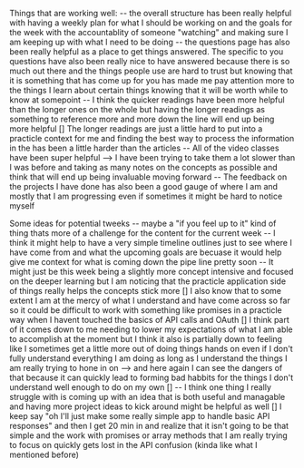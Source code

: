 Things that are working well:
  -- the overall structure has been really helpful with having a weekly plan for what I should be working on and the goals for the week with the accountablity of someone "watching" and making sure I am keeping up with what I need to be doing 
  -- the questions page has also been really helpful as a place to get things answered. The specific to you questions have also been really nice to have answered because there is so much out there and the things people use are hard to trust but knowing that it is something that has come up for you has made me pay attention more to the things I learn about certain things knowing that it will be worth while to know at somepoint
  -- I think the quicker readings have been more helpful than the longer ones on the whole but having the longer readings as something to reference more and more down the line will end up being more helpful
    [] The longer readings are just a little hard to put into a practicle context for me and finding the best way to process the information in the has been a little harder than the articles
  -- All of the video classes have been super helpful --> I have been trying to take them a lot slower than I was before and taking as many notes on the concepts as possible and think that will end up being invaluable moving forward
  -- The feedback on the projects I have done has also been a good gauge of where I am and mostly that I am progressing even if sometimes it might be hard to notice myself

Some ideas for potential tweeks
  -- maybe a "if you feel up to it" kind of thing thats more of a challenge for the content for the current week
  -- I think it might help to have a very simple timeline outlines just to see where I have come from and what the upcoming goals are becuase it would help give me context for what is coming down the pipe line pretty soon
  -- It might just be this week being a slightly more concept intensive and focused on the deeper learning but I am noticing that the practicle application side of things really helps the concepts stick more
    [] I also know that to some extent I am at the mercy of what I understand and have come across so far so it could be difficult to work with something like promises in a practicle way when I havent touched the basics of API calls and OAuth
    [] I think part of it comes down to me needing to lower my expectations of what I am able to accomplish at the moment but I think it also is partially down to feeling like I sometimes get a little more out of doing things hands on even if I don't fully understand everything I am doing as long as I understand the things I am really trying to hone in on --> and here again I can see the dangers of that because it can quickly lead to forming bad habbits for the things I don't understand well enough to do on my own
    []
  -- I think one thing I really struggle with is coming up with an idea that is both useful and managable and having more project ideas to kick around might be helpful as well
    [] I keep say "oh I'll just make some really simple app to handle basic API responses" and then I get 20 min in and realize that it isn't going to be that simple and the work with promises or array methods that I am really trying to focus on quickly gets lost in the API confusion (kinda like what I mentioned before)